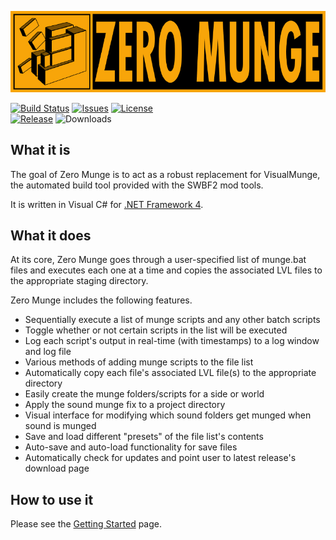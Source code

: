 ![Zero Munge](app_banner.jpg)

[![Build Status](https://travis-ci.org/marth8880/ZeroMunge.svg?branch=master&maxAge=300)](https://travis-ci.org/marth8880/ZeroMunge)
[![Issues](https://img.shields.io/github/issues/marth8880/ZeroMunge.svg?maxAge=60)](https://github.com/marth8880/ZeroMunge/issues)
[![License](https://img.shields.io/badge/License-BSD%203--Clause-blue.svg?label=license)](https://opensource.org/licenses/BSD-3-Clause)  
[![Release](https://img.shields.io/github/release/marth8880/ZeroMunge.svg?label=latest%20release&maxAge=300)](https://github.com/marth8880/ZeroMunge/releases/latest)
![Downloads](https://img.shields.io/github/downloads/marth8880/ZeroMunge/latest/total.svg?maxAge=60)



## What it is

The goal of Zero Munge is to act as a robust replacement for VisualMunge, the automated build tool provided with the SWBF2 mod tools.  

It is written in Visual C# for [.NET Framework 4](https://www.microsoft.com/en-us/download/details.aspx?id=17718).

## What it does

At its core, Zero Munge goes through a user-specified list of munge.bat files and executes each one at a time and copies the associated LVL files to the appropriate staging directory.  

Zero Munge includes the following features.

- Sequentially execute a list of munge scripts and any other batch scripts
- Toggle whether or not certain scripts in the list will be executed
- Log each script's output in real-time (with timestamps) to a log window and log file
- Various methods of adding munge scripts to the file list
- Automatically copy each file's associated LVL file(s) to the appropriate directory
- Easily create the munge folders/scripts for a side or world
- Apply the sound munge fix to a project directory
- Visual interface for modifying which sound folders get munged when sound is munged
- Save and load different "presets" of the file list's contents
- Auto-save and auto-load functionality for save files
- Automatically check for updates and point user to latest release's download page

## How to use it

Please see the [Getting Started](https://github.com/marth8880/ZeroMunge/wiki/Getting-Started) page.